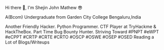 
Hi there 👋, I'm Shejin John Mathew
😎

A(Bcom) Undergraduate from Garden City College Bengaluru,India


Another Friendly Hacker.
Python Programmer.
CTF Player at TryHackme & HackTheBox.
Part Time Bug Bounty Hunter.
Striving Toward #PNPT #eWPT #eCPPT #CRTP #CRTE #CRTO #OSCP #OSWE #OSEP #OSED
Reading a Lot of Blogs/Writeups
